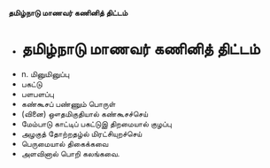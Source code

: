 **தமிழ்நாடு மாணவர் கணினித் திட்டம்**
- # தமிழ்நாடு மாணவர் கணினித் திட்டம்
- n. மினுமினுப்பு
- பகட்டு
- பளபளப்பு
- கண்கூசப் பண்ணும் பொருள்
- (வினை) ஔதமிகுதியால் கண்கூசச்செய்
- மேம்பாடு காட்டிப் பகட்டுஇ திறமையால் குழப்பு
- அழகுத் தோற்றதழ்ல் மிரட்சியுறச்செய்
- பெருமையால் திகைக்கவை
- அளவினால் பொறி கலங்கவை.

